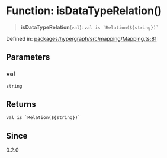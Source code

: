 # Function: isDataTypeRelation()

> **isDataTypeRelation**(`val`): `` val is `Relation(${string})` ``

Defined in: [packages/hypergraph/src/mapping/Mapping.ts:81](https://github.com/hashirpm/hypergraph/blob/ab4ea1cdb9430798142e0d735aac9d31c2cf0ae0/packages/hypergraph/src/mapping/Mapping.ts#L81)

## Parameters

### val

`string`

## Returns

`` val is `Relation(${string})` ``

## Since

0.2.0
